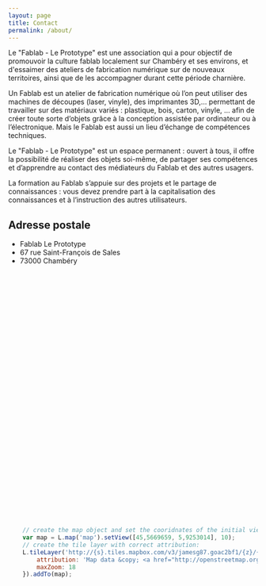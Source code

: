```yaml
---
layout: page
title: Contact
permalink: /about/
---
```


Le "Fablab - Le Prototype" est une association qui a pour objectif de
promouvoir la culture fablab localement sur Chambéry et ses environs, et
d'essaimer des ateliers de fabrication numérique sur de nouveaux territoires,
ainsi que de les accompagner durant cette période charnière.

Un Fablab est un atelier de fabrication numérique où l’on peut utiliser des
machines de découpes (laser, vinyle), des imprimantes 3D,… permettant de
travailler sur des matériaux variés : plastique, bois, carton, vinyle, … afin
de créer toute sorte d’objets grâce à la conception assistée par ordinateur ou à
l’électronique. Mais le Fablab est aussi un lieu d’échange de compétences
techniques.

Le "Fablab - Le Prototype" est un espace permanent : ouvert à tous, il offre la
possibilité de réaliser des objets soi-même, de partager ses compétences et
d’apprendre au contact des médiateurs du Fablab et des autres usagers.

La formation au Fablab s’appuie sur des projets et le partage de connaissances
: vous devez prendre part à la capitalisation des connaissances et à
l’instruction des autres utilisateurs.

## Adresse postale
* Fablab Le Prototype
* 67 rue Saint-François de Sales
* 73000 Chambéry

<div id="map" class="map leaflet-container" style="height: 500px; position:relative;"></div>

```javascript
    // create the map object and set the cooridnates of the initial view:
    var map = L.map('map').setView([45,5669659, 5,9253014], 10);
    // create the tile layer with correct attribution:
    L.tileLayer('http://{s}.tiles.mapbox.com/v3/jamesg87.goac2bf1/{z}/{x}/{y}.png', {
        attribution: 'Map data &copy; <a href="http://openstreetmap.org">OpenStreetMap</a> contributors, <a href="http://creativecommons.org/licenses/by-sa/2.0/">CC-BY-SA</a>, Imagery © <a href="http://mapbox.com">Mapbox</a>',
        maxZoom: 18
    }).addTo(map);
```
